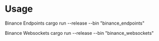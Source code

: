 # Usage

Binance Endpoints
cargo run --release --bin "binance_endpoints"

Binance Websockets
cargo run --release --bin "binance_websockets"